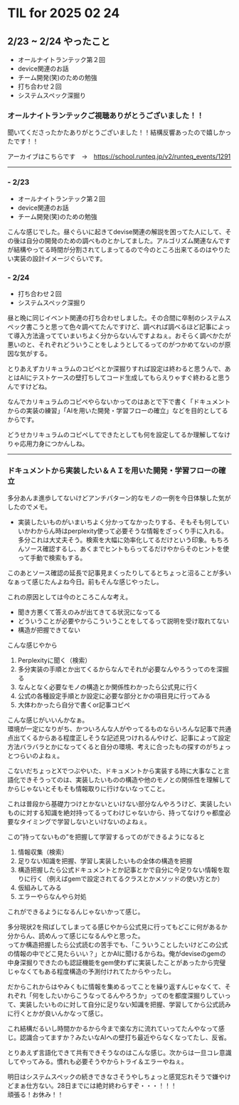 # TIL for 2025 02 24
## 2/23 ~ 2/24 やったこと

- オールナイトランテック第２回
- device関連のお話
- チーム開発(笑)のための勉強
- 打ち合わせ２回
- システムスペック深掘り

### オールナイトランテックご視聴ありがとうございました！！

聞いてくださったかたありがとうございました！！結構反響あったので嬉しかったです！！

アーカイブはこちらです　→　https://school.runteq.jp/v2/runteq_events/1291

---

### - 2/23

- オールナイトランテック第２回
- device関連のお話
- チーム開発(笑)のための勉強

こんな感じでした。昼ぐらいに起きてdevise関連の解説を困ってた人にして、その後は自分の開発のための調べものとかしてました。アルゴリズム関連なんですが結構やってる時間が分割されてしまってるので今のところ出来てるのはやりたい実装の設計イメージぐらいです。

### - 2/24

- 打ち合わせ２回
- システムスペック深掘り

昼と晩に同じイベント関連の打ち合わせしました。その合間に卒制のシステムスペック書こうと思って色々調べてたんですけど、調べれば調べるほど記事によって導入方法違ってていまいちよく分からないんですよねぇ。おそらく調べかたが悪いのと、それぞれどういうことをしようとしてるってのがつかめてないのが原因な気がする。

とりあえずカリキュラムのコピペとか深掘りすれば設定は終わると思うんで、あとはAIにテストケースの壁打ちしてコード生成してもらえりゃすぐ終わると思うんですけどね。

なんでカリキュラムのコピペやらないかってのはあとで下で書く「ドキュメントからの実装の練習」「AIを用いた開発・学習フローの確立」などを目的としてるからです。

どうせカリキュラムのコピペしてできたとしても何を設定してるか理解してなけりゃ応用力身につかんしね。

---

### ドキュメントから実装したい＆ＡＩを用いた開発・学習フローの確立

多分あんま進歩してないけどアンチパターン的なモノの一例を今日体験した気がしたのでメモ。

- 実装したいものがいまいちよく分かってなかったりする、そもそも何していいかわからん時はperplexity使って必要そうな情報をざっくり手に入れる。多分これは大丈夫そう。検索を大幅に効率化してるだけという印象。もちろんソース確認するし、あくまでヒントもらってるだけやからそのヒントを使って手動で検索もする。

このあとソース確認の延長で記事見まくったりしてるとちょっと沼ることが多いなぁって感じたんよね今日。前もそんな感じやったし。

これの原因としては今のところこんな考え。
- 聞き方悪くて答えのみが出てきてる状況になってる
- どういうことが必要やからこういうことをしてるって説明を受け取れてない
- 構造が把握できてない

こんな感じやから
1. Perplexityに聞く（検索）
2. 多分実装の手順とか出てくるからなんでそれが必要なんやろうってのを深掘る
3. なんとなく必要なモノの構造とか関係性わかったら公式見に行く
4. 公式の各種設定手順とか設定に必要な部分とかの項目見に行ってみる
5. 大体わかったら自分で書くor記事コピペ

こんな感じがいいんかなぁ。  
環境が一定になりがち、かついろんな人がやってるものならいろんな記事で共通点出てくるからある程度正しそうな記述見つけれるんやけど、記事によって設定方法バラバラとかになってくると自分の環境、考えに合ったもの探すのがちょっとつらいのよねぇ。

こないだちょっとXでつぶやいた、ドキュメントから実装する時に大事なこと言語化できそうってのは、実装したいものの構造や他のモノとの関係性を理解してからじゃないとそもそも情報取りに行けないなってこと。

これは普段から基礎力つけとかないといけない部分なんやろうけど、実装したいものに対する知識を絶対持ってるってわけじゃないから、持ってなけりゃ都度必要なタイミングで学習しないといけないのよねぇ。

この”持ってないもの”を把握して学習するってのができるようになると
1. 情報収集（検索）
2. 足りない知識を把握、学習し実装したいもの全体の構造を把握
3. 構造把握したら公式ドキュメントとか記事とかで自分に今足りない情報を取りに行く（例えばgemで設定されてるクラスとかメソッドの使い方とか）
4. 仮組みしてみる
5. エラーやらなんやら対処

これができるようになるんじゃないかって感じ。

多分現状2を飛ばしてしまってる感じやから公式見に行ってもどこに何があるか分からん、読めんって感じになるんやと思った。  
ってか構造把握したら公式読むの苦手でも、「こういうことしたいけどこの公式の情報の中でどこ見たらいい？」とかAIに聞けるからね。俺がdeviseのgemの中身深掘りできたのも認証機能をgem使わずに実装したことがあったから完璧じゃなくてもある程度構造の予測付けれてたからやったし。

だからこれからはやみくもに情報を集めるってことを繰り返すんじゃなくて、それぞれ「何をしたいからこうなってるんやろうか」ってのを都度深掘りしていって、実装したいものに対して自分に足りない知識を把握、学習してから公式読みに行くとかが良いんかなって感じ。

これ結構だるいし時間かかるから今まで楽な方に流れていってたんやなって感じ。認識合ってますか？みたいなAIへの壁打ち最近やらなくなってたし、反省。

とりあえず言語化できて共有できそうなのはこんな感じ。次からは一旦コレ意識してやってみる。慣れも必要そうやからトライ＆エラーやねぇ。

明日はシステムスペックの続きできなさそうやしちょっと感覚忘れそうで嫌やけどまぁ仕方ない。28日までには絶対終わらすぞ・・・！！！  
頑張る！お休み！！
